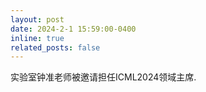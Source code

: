 ```yaml
---
layout: post
date: 2024-2-1 15:59:00-0400
inline: true
related_posts: false
---
```


实验室钟准老师被邀请担任ICML2024领域主席.